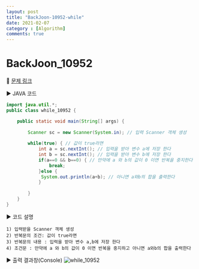 ```yaml
---
layout: post
title: "BackJoon-10952-while"
date: 2021-02-07
category : [Algorithm]
comments: true
---
```


# BackJoon_10952

🎈 [문제 링크](https://www.acmicpc.net/problem/10952)

▶ JAVA 코드 

```java
import java.util.*;
public class while_10952 {

	public static void main(String[] args) {
		
		Scanner sc = new Scanner(System.in); // 입력 Scanner 객체 생성
		
		while(true) { // 값이 true라면
			int a = sc.nextInt(); // 입력을 받아 변수 a에 저장 한다
			int b = sc.nextInt(); // 입력을 받아 변수 b에 저장 한다
			if(a==0 && b==0) { // 만약에 a 와 b의 값이 0 이면 반복을 중지한다
				break; 
			}else {
			 System.out.println(a+b); // 아니면 a와b의 합을 출력한다
			}
			
		}
	}
}
```

▶ 코드 설명

    1) 입력받을 Scanner 객체 생성
    2) 반복문의 조건: 값이 true라면
    3) 반복문의 내용 : 입력을 받아 변수 a,b에 저장 한다
	4) 조건문 : 만약에 a 와 b의 값이 0 이면 반복을 중지하고 아니면 a와b의 합을 출력한다

▶ 출력 결과창(Console)
![while_10952](https://user-images.githubusercontent.com/65608960/107149046-e6525400-6999-11eb-9223-6b716ae20cc0.JPG)
